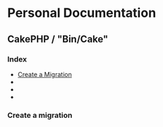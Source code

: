 # Personal Documentation
## CakePHP / "Bin/Cake"

### Index
- [Create a Migration](#Create-a-migration)
- [](./)
- [](./)
- [](./)

### Create a migration